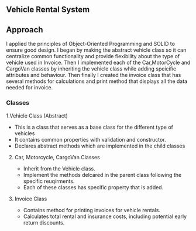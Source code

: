 ## Vehicle Rental System 

## Approach
I applied the principles of Object-Oriented Programming and SOLID to ensure good design. I began by making the abstract vehicle class so it can centralize common functionality and provide flexibility about the type of vehicle used in Invoice.
Then I implemented each of the Car,MotorCycle and CargoVan classes by inheriting the vehicle class while adding speicific attributes and behaviour. Then finally I created the invoice class 
that has several methods for calculations and print method that displays all the data needed for invoice.

### Classes

1.Vehicle Class (Abstract)
   - This is a class that serves as a base class for the different type of vehicles
   - It contains common properties with validation and constructor.
   - Declares abstract methods which are implemented in the child classes

2. Car, Motorcycle, CargoVan Classes
   - Inherit from the Vehicle class.
   - Implement the methods delcared in the parent class following the specific reuqirments.
   - Each of these classes has specific property that is added.

3. Invoice Class
   - Contains method for printing invoices for vehicle rentals.
   - Calculates total rental and insurance costs, including potential early return discounts.
